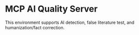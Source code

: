 # MCP AI Quality Server

This environment supports AI detection, false literature test, and humanization/fact correction.